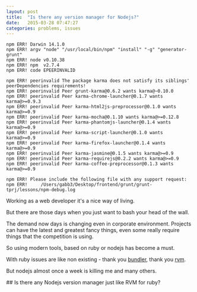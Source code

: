 ```yaml
---
layout: post
title:  "Is there any version manager for Nodejs?"
date:   2015-03-28 07:47:27
categories: problems, issues
---
```


```
npm ERR! Darwin 14.1.0
npm ERR! argv "node" "/usr/local/bin/npm" "install" "-g" "generator-grunt"
npm ERR! node v0.10.38
npm ERR! npm  v2.7.4
npm ERR! code EPEERINVALID

npm ERR! peerinvalid The package karma does not satisfy its siblings' peerDependencies requirements!
npm ERR! peerinvalid Peer grunt-karma@0.6.2 wants karma@~0.10.0
npm ERR! peerinvalid Peer karma-chrome-launcher@0.1.7 wants karma@>=0.9.3
npm ERR! peerinvalid Peer karma-html2js-preprocessor@0.1.0 wants karma@>=0.9
npm ERR! peerinvalid Peer karma-mocha@0.1.10 wants karma@>=0.12.8
npm ERR! peerinvalid Peer karma-phantomjs-launcher@0.1.4 wants karma@>=0.9
npm ERR! peerinvalid Peer karma-script-launcher@0.1.0 wants karma@>=0.9
npm ERR! peerinvalid Peer karma-firefox-launcher@0.1.4 wants karma@>=0.9
npm ERR! peerinvalid Peer karma-jasmine@0.1.5 wants karma@>=0.9
npm ERR! peerinvalid Peer karma-requirejs@0.2.2 wants karma@>=0.9
npm ERR! peerinvalid Peer karma-coffee-preprocessor@0.1.3 wants karma@>=0.9

npm ERR! Please include the following file with any support request:
npm ERR!     /Users/gabb3/Desktop/frontend/grunt/grunt-tprj/lessons/npm-debug.log
```

Working as a web developer it's a nice way of living.

But there are those days when you just want to bash your head of the wall.

The demand now days is changing even in corporate environment. Projects can have
the latest and greatest fancy things, even some really require things that the
competition is using.

So using modern tools, based on ruby or nodejs has become a must.

With ruby issues are like non existing - thank you [bundler](http://bundler.io/), thank you [rvm](https://rvm.io/).

But nodejs almost once a week is killing me and many others.

## Is there any Nodejs version manager just like RVM for ruby?
